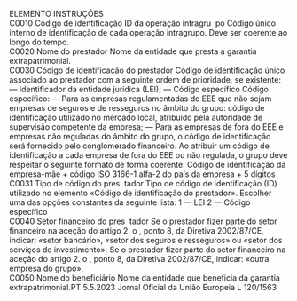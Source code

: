  
ELEMENTO  INSTRUÇÕES  
C0010  Código de identificação 
ID da operação intragru ­
po  Código único interno de identificação de cada operação intragrupo. Deve ser coerente ao 
longo do tempo.  
C0020  Nome do prestador  Nome da entidade que presta a garantia extrapatrimonial.  
C0030  Código de identificação 
do prestador  Código de identificação único associado ao prestador com a seguinte ordem de prioridade, se 
existente: 
— Identificador da entidade jurídica (LEI); 
— Código específico 
Código específico: 
— Para as empresas regulamentadas do EEE que não sejam empresas de seguros e de 
resseguros no âmbito do grupo: código de identificação utilizado no mercado local, 
atribuído pela autoridade de supervisão competente da empresa; 
— Para as empresas de fora do EEE e empresas não reguladas do âmbito do grupo, o código 
de identificação será fornecido pelo conglomerado financeiro. 
Ao atribuir um código de identificação a cada empresa de fora do EEE ou não regulada, o 
grupo deve respeitar o seguinte formato de forma coerente: Código de identificação da 
empresa-mãe + código ISO 3166-1 alfa-2 do país da empresa + 5 dígitos  
C0031  Tipo de código do pres ­
tador  Tipo de código de identificação (ID) utilizado no elemento «Código de identificação do 
prestador». Escolher uma das opções constantes da seguinte lista: 
1 — LEI 
2 — Código específico  
C0040  Setor financeiro do pres ­
tador  Se o prestador fizer parte do setor financeiro na aceção do artigo 2.  o , ponto 8, da Diretiva 
2002/87/CE, indicar: «setor bancário», «setor dos seguros e resseguros» ou «setor dos serviços 
de investimento». 
Se o prestador fizer parte do setor financeiro na aceção do artigo 2.  o , ponto 8, da Diretiva 
2002/87/CE, indicar: «outra empresa do grupo».  
C0050  Nome do beneficiário  Nome da entidade que beneficia da garantia extrapatrimonial.PT  5.5.2023 Jornal Oficial da União Europeia L 120/1563